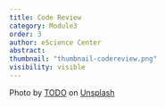 ```yaml
---
title: Code Review 
category: Module3
order: 3
author: eScience Center
abstract: 
thumbnail: "thumbnail-codereview.png"
visibility: visible
---
```



Photo by <a href="">TODO</a> on <a href="https://csharp-station.com/Tutorial/CSharp/Lesson19">Unsplash</a>
  
  
